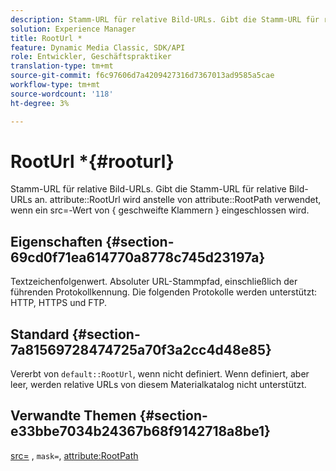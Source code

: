 ```yaml
---
description: Stamm-URL für relative Bild-URLs. Gibt die Stamm-URL für relative Bild-URLs an. Attribut RootUrl wird anstelle des Attributs RootPath verwendet, wenn ein src=-Wert von { geschweifte Klammern } eingeschlossen wird.
solution: Experience Manager
title: RootUrl *
feature: Dynamic Media Classic, SDK/API
role: Entwickler, Geschäftspraktiker
translation-type: tm+mt
source-git-commit: f6c97606d7a4209427316d7367013ad9585a5cae
workflow-type: tm+mt
source-wordcount: '118'
ht-degree: 3%

---
```



# RootUrl *{#rooturl}

Stamm-URL für relative Bild-URLs. Gibt die Stamm-URL für relative Bild-URLs an. attribute::RootUrl wird anstelle von attribute::RootPath verwendet, wenn ein src=-Wert von { geschweifte Klammern } eingeschlossen wird.

## Eigenschaften {#section-69cd0f71ea614770a8778c745d23197a}

Textzeichenfolgenwert. Absoluter URL-Stammpfad, einschließlich der führenden Protokollkennung. Die folgenden Protokolle werden unterstützt: HTTP, HTTPS und FTP.

## Standard {#section-7a81569728474725a70f3a2cc4d48e85}

Vererbt von `default::RootUrl`, wenn nicht definiert. Wenn definiert, aber leer, werden relative URLs von diesem Materialkatalog nicht unterstützt.

## Verwandte Themen {#section-e33bbe7034b24367b68f9142718a8be1}

[src=](../../../../../ir-api/http-protocol/image-rendering-api-ref/c-ir-http-protocol-ref/c-ir-http-protocol-command-reference/r-ir-src.md#reference-62c98abad22149d68d405ed6aaff8272) ,  `mask=`,  [attribute:RootPath](../../../../../ir-api/material-cat/image-rendering-api-ref/c-ir-material-catalog/c-ir-attributes-reference/r-ir-rootpath.md#reference-a4d7c96b62e14fcbad1740c702f160f3)
